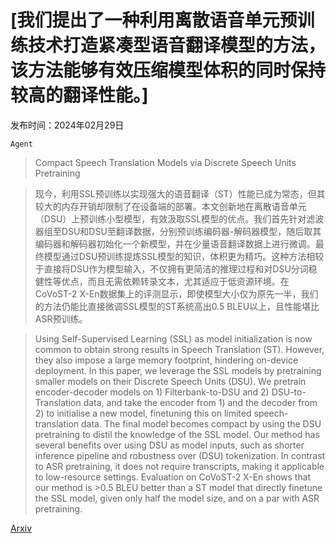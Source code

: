 # [我们提出了一种利用离散语音单元预训练技术打造紧凑型语音翻译模型的方法，该方法能够有效压缩模型体积的同时保持较高的翻译性能。]

发布时间：2024年02月29日

`Agent`

> Compact Speech Translation Models via Discrete Speech Units Pretraining

> 现今，利用SSL预训练以实现强大的语音翻译（ST）性能已成为常态，但其较大的内存开销却限制了在设备端的部署。本文创新地在离散语音单元（DSU）上预训练小型模型，有效汲取SSL模型的优点。我们首先针对滤波器组至DSU和DSU至翻译数据，分别预训练编码器-解码器模型，随后取其编码器和解码器初始化一个新模型，并在少量语音翻译数据上进行微调。最终模型通过DSU预训练提炼SSL模型的知识，体积更为精巧。这种方法相较于直接将DSU作为模型输入，不仅拥有更简洁的推理过程和对DSU分词稳健性等优点，而且无需依赖转录文本，尤其适应于低资源环境。在CoVoST-2 X-En数据集上的评测显示，即使模型大小仅为原先一半，我们的方法仍能比直接微调SSL模型的ST系统高出0.5 BLEU以上，且性能堪比ASR预训练。

> Using Self-Supervised Learning (SSL) as model initialization is now common to obtain strong results in Speech Translation (ST). However, they also impose a large memory footprint, hindering on-device deployment. In this paper, we leverage the SSL models by pretraining smaller models on their Discrete Speech Units (DSU). We pretrain encoder-decoder models on 1) Filterbank-to-DSU and 2) DSU-to-Translation data, and take the encoder from 1) and the decoder from 2) to initialise a new model, finetuning this on limited speech-translation data. The final model becomes compact by using the DSU pretraining to distil the knowledge of the SSL model. Our method has several benefits over using DSU as model inputs, such as shorter inference pipeline and robustness over (DSU) tokenization. In contrast to ASR pretraining, it does not require transcripts, making it applicable to low-resource settings. Evaluation on CoVoST-2 X-En shows that our method is >$0.5$ BLEU better than a ST model that directly finetune the SSL model, given only half the model size, and on a par with ASR pretraining.

[Arxiv](https://arxiv.org/abs/2402.19333)